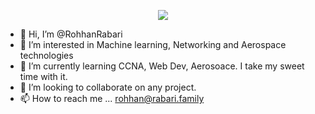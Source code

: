 <p align="center">
  <img src="https://github-readme-stats-five-lyart.vercel.app/api?username=RohhanRabari&theme=react&show_icons=true">
</p>

- 👋 Hi, I’m @RohhanRabari
- 👀 I’m interested in Machine learning, Networking and Aerospace technologies
- 🌱 I’m currently learning CCNA, Web Dev, Aerosoace. I take my sweet time with it.
- 📨 I’m looking to collaborate on any project.
- 📫 How to reach me ... rohhan@rabari.family
